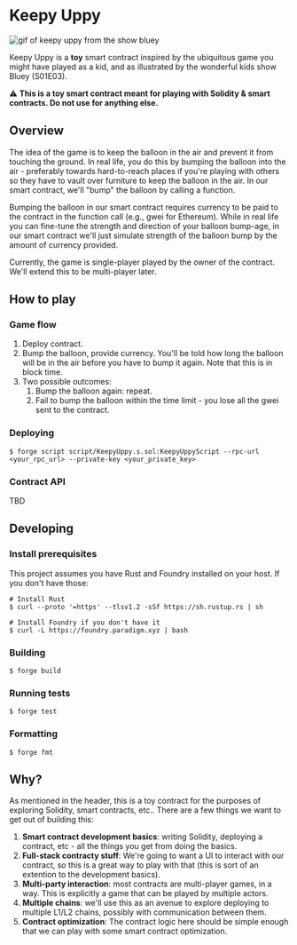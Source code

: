 # Keepy Uppy

![gif of keepy uppy from the show bluey](https://c.tenor.com/StwF5iZoussAAAAd/tenor.gif)

Keepy Uppy is a **toy** smart contract inspired by the ubiquitous game you might have played as a kid, and as illustrated by the wonderful kids show Bluey (S01E03).

⚠️ **This is a toy smart contract meant for playing with Solidity & smart contracts. Do not use for anything else.**

## Overview

The idea of the game is to keep the balloon in the air and prevent it from touching the ground. In real life, you do this by bumping the balloon into the air - preferably towards hard-to-reach places if you're playing with others so they have to vault over furniture to keep the balloon in the air. In our smart contract, we'll "bump" the balloon by calling a function. 

Bumping the balloon in our smart contract requires currency to be paid to the contract in the function call (e.g., gwei for Ethereum). While in real life you can fine-tune the strength and direction of your balloon bump-age, in our smart contract we'll just simulate strength of the balloon bump by the amount of currency provided.

Currently, the game is single-player played by the owner of the contract. We'll extend this to be multi-player later.

## How to play

### Game flow
1. Deploy contract.
1. Bump the balloon, provide currency. You'll be told how long the balloon will be in the air before you have to bump it again. Note that this is in block time.
1. Two possible outcomes:
    1. Bump the balloon again: repeat.
    1. Fail to bump the balloon within the time limit - you lose all the gwei sent to the contract.

### Deploying

```shell
$ forge script script/KeepyUppy.s.sol:KeepyUppyScript --rpc-url <your_rpc_url> --private-key <your_private_key>
```

### Contract API

TBD

## Developing

### Install prerequisites

This project assumes you have Rust and Foundry installed on your host. If you don't have those:

```shell
# Install Rust
$ curl --proto '=https' --tlsv1.2 -sSf https://sh.rustup.rs | sh

# Install Foundry if you don't have it
$ curl -L https://foundry.paradigm.xyz | bash
```

### Building

```shell
$ forge build
```

### Running tests

```shell
$ forge test
```

### Formatting

```shell
$ forge fmt
```

## Why?

As mentioned in the header, this is a toy contract for the purposes of exploring Solidity, smart contracts, etc.. There are a few things we want to get out of building this:
1. **Smart contract development basics**: writing Solidity, deploying a contract, etc - all the things you get from doing the basics.
1. **Full-stack contracty stuff**: We're going to want a UI to interact with our contract, so this is a great way to play with that (this is sort of an extention to the development basics).
1. **Multi-party interaction**: most contracts are multi-player games, in a way. This is explicitly a game that can be played by multiple actors.
1. **Multiple chains**: we'll use this as an avenue to explore deploying to multiple L1/L2 chains, possibly with communication between them.
1. **Contract optimization**: The contract logic here should be simple enough that we can play with some smart contract optimization.